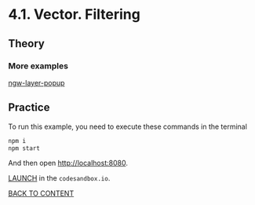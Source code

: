 # 4.1. Vector. Filtering

## Theory

### More examples

[ngw-layer-popup](https://code.nextgis.com/demo-examples-vector-filtering)

## Practice

To run this example, you need to execute these commands in the terminal

```bash
npm i
npm start
```

And then open [http://localhost:8080](http://localhost:8080).

[LAUNCH](https://githubbox.com/nextgis/ngf-tutorial/tree/master/tutorials/5_4_vector_filtering) in the `codesandbox.io`.

[BACK TO CONTENT](../../README.md)
